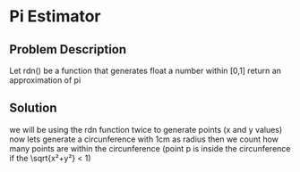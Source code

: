 # Pi Estimator

## Problem Description

Let rdn() be a function that generates float a number within [0,1]
return an approximation of pi

## Solution

we will be using the rdn function twice to generate points (x and y values)
now lets generate a circunference with 1cm as radius
then we count how many points are within the circunference
(point p is inside the circunference if the \sqrt{x²+y²} < 1)
